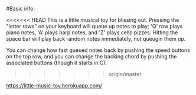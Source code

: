 #Basic info:

<<<<<<< HEAD
This is a little musical toy for blissing out. Pressing the "letter rows" on your keyboard will queue up notes to play; 'Q' row plays piano notes, 'A' plays harp notes, and 'Z' plays cello pizzes. Hitting the space bar will play back random notes immediately, not queugin them up.

You can change how fast queued notes back by pushing the speed buttons on the top row, and you can change the backing chord by pushing the associated buttons (though it starts in C).
>>>>>>> origin/master

https://little-music-toy.herokuapp.com/

